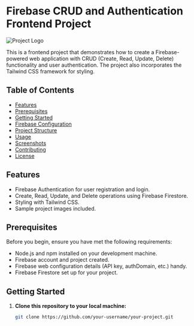 # Firebase CRUD and Authentication Frontend Project

![Project Logo](/images/project-logo.png)

This is a frontend project that demonstrates how to create a Firebase-powered web application with CRUD (Create, Read, Update, Delete) functionality and user authentication. The project also incorporates the Tailwind CSS framework for styling.

## Table of Contents

- [Features](#features)
- [Prerequisites](#prerequisites)
- [Getting Started](#getting-started)
- [Firebase Configuration](#firebase-configuration)
- [Project Structure](#project-structure)
- [Usage](#usage)
- [Screenshots](#screenshots)
- [Contributing](#contributing)
- [License](#license)

## Features

- Firebase Authentication for user registration and login.
- Create, Read, Update, and Delete operations using Firebase Firestore.
- Styling with Tailwind CSS.
- Sample project images included.

## Prerequisites

Before you begin, ensure you have met the following requirements:

- Node.js and npm installed on your development machine.
- Firebase account and project created.
- Firebase web configuration details (API key, authDomain, etc.) handy.
- Firebase Firestore set up for your project.

## Getting Started

1. **Clone this repository to your local machine:**

   ```bash
   git clone https://github.com/your-username/your-project.git
